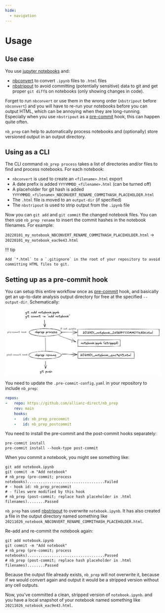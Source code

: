 ```yaml
---
hide:
  - navigation
---
```


# Usage

## Use case
You use [jupyter notebooks](https://jupyter.org/) and:

- [nbconvert](https://github.com/jupyter/nbconvert) to convert `.ipynb` files to `.html` files
- [nbstripout](https://github.com/kynan/nbstripout) to avoid committing (potentially sensitive) data to git and get proper `git diff`s on notebooks (only showing changes in code).

Forget to run `nbconvert` or use them in the wrong order (`nbstripout` before `nbconvert`) and you will have to re-run your notebooks before you can output HTML, which can be annoying when they are long-running. Especially when you use `nbstripout` as a [pre-commit](https://pre-commit.com/) hook, this can happen quite often.

`nb_prep` can help to automatically process notebooks and (optionally) store versioned output in an output directory.

## Using as a CLI

The CLI command `nb_prep process` takes a list of directories and/or files to find and process notebooks. For each notebook:

- `nbconvert` is used to create an `<filename>.html` export
- A date prefix is added `YYYYMMDD_<filename>.html` (can be turned off)
- A placeholder for git hash is added `YYYYMMDD_<filename>_NBCONVERT_RENAME_COMMITHASH_PLACEHOLDER.html`
- The `.html` file is moved to an `output-dir` (if specified)
- The `nbstripout` is used to strip output from the `.ipynb` file

Now you can `git add` and `git commit` the changed notebook files. You can then use `nb_prep rename` to insert the commit hashes in the notebook filenames. For example:

`20220101_my_notebook_NBCONVERT_RENAME_COMMITHASH_PLACEHOLDER.html` -> `20220101_my_notebook_eac9e43.html`

!!! tip

    Add `*.html` to a `.gitignore` in the root of your repository to avoid committing HTML files to git.

## Setting up as a pre-commit hook

You can setup this entire workflow once as [pre-commit](https://pre-commit.com/) hook, and basically get an up-to-date analysis output directory for free at the specified `--output-dir`. Schematically:

![](assets/images/schema_workflow.png)

You need to update the `.pre-commit-config.yaml` in your repository to include `nb_prep`:

```yaml
repos:
-   repo: https://github.com/allianz-direct/nb_prep
    rev: main
    hooks:
    -   id: nb_prep_precommit
    -   id: nb_prep_postcommit
```

You need to install the pre-commit and the post-commit hooks separately:

```shell
pre-commit install
pre-commit install --hook-type post-commit
```

When you commit a notebook, you might see something like:

```shell
git add notebook.ipynb
git commit -m "Add notebook"
# nb_prep (pre-commit; process notebooks)...................................Failed
# - hook id: nb_prep_precommit
# - files were modified by this hook
# nb_prep (post-commit; replace hash placeholder in .html filenames)........Passed
```

`nb_prep` has used [nbstripout](https://github.com/kynan/nbstripout) to overwrite `notebook.ipynb`. It has also created a file in the output directory named something like `20211026_notebook_NBCONVERT_RENAME_COMMITHASH_PLACEHOLDER.html`.

Re-add and re-commit the notebook again:

```shell
git add notebook.ipynb
git commit -m "Add notebook"
# nb_prep (pre-commit; process notebooks)...................................Passed
# nb_prep (post-commit; replace hash placeholder in .html filenames)........Passed
```

Because the output file already exists, `nb_prep` will not overwrite it, because if we would convert again and output it would be a stripped version without any cell outputs. 

Now, you've committed a clean, stripped version of `notebook.ipynb`. and you have a local snapshot of your notebook named something like `20211026_notebook_eac9e43.html`.

